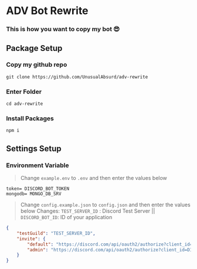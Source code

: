 # ADV Bot Rewrite
### This is how you want to copy my bot 😎

## Package Setup

### Copy my github repo
```
git clone https://github.com/UnusualAbsurd/adv-rewrite
```

### Enter Folder
```
cd adv-rewrite
```

### Install Packages
```
npm i
```

## Settings Setup

### Environment Variable

> Change `example.env` to `.env` and then enter the values below
```env
token= DISCORD_BOT_TOKEN
mongodb= MONGO_DB_SRV
```

> Change `config.example.json` to `config.json` and then enter the values below
> Changes: `TEST_SERVER_ID` : Discord Test Server || `DISCORD_BOT_ID`: ID of your application
```json
{
    "testGuild": "TEST_SERVER_ID",
    "invite": {
        "default": "https://discord.com/api/oauth2/authorize?client_id=DISCORD_BOT_ID&permissions=535750376663&scope=bot%20applications.commands",
        "admin": "https://discord.com/api/oauth2/authorize?client_id=DISCORD_BOT_ID&permissions=8&scope=bot%20applications.commands"
    }
}
```

